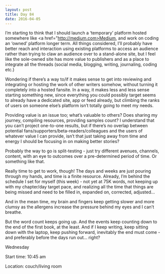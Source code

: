 ```yaml
---
layout: post
title: Day 84
date: 2016-04-05
---
```


I’m starting to think that I should launch a ‘temporary’ platform hosted somewhere like <a href="http://medium.com>Medium</a>, and work on coding an ‘owned’ platform longer term. All things considered, I’ll probably have better reach and interaction using existing platforms to access an audience rather than trying to claw an audience over to a stand-alone site, but I feel like the sole-owned site has more value to publishers and as a place to integrate all the threads (social media, blogging, writing, journaling, coding etc.) 

Wondering if there’s a way to/if it makes sense to get into reviewing and integrating or hosting the work of other writers somehow, without turning it completely into a hosted fansite. In a way, it makes less and less sense starting something new, since everything you could possibly target seems to already have a dedicated site, app or feed already, but climbing the ranks of users on someone else’s platform isn’t totally going to meet my needs. 

Providing value is an issue too; what’s valuable to others? Does sharing my journey, compiling resources, providing samples count? I understand that you can’t project one-to-one results, but if there’s no overlap between potential fans/supporters/beta-readers/colleagues and the users of whatever value I can provide, isn’t that just taking away from time and energy I should be focusing in on making better stories? 

Probably the way to go is split-testing - just try different avenues, channels, content, with an eye to outcomes over a pre-determined period of time. Or something like that. 

Really time to get to work, though! The days and weeks are just pouring through my hands, and time is a finite resource. Already, I’m behind the schedule I set for myself (this week) - not yet at 75K words, not keeping up with my chapter/day target pace, and realizing all the time that things are being missed and need to be filled in, expanded on, corrected, adjusted… 

And in the mean time, my brain and fingers keep getting slower and more clumsy as the allergens increase the pressure behind my eyes and I can’t breathe. 

But the word count keeps going up. And the events keep counting down to the end of the first book, at the least. And if I keep writing, keep sitting down with the laptop, keep pushing forward, inevitably the end must come - and preferably before the days run out… right?


Wednesday

Start time: 10:45 am

Location: couch/living room
